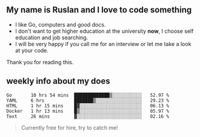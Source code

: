 ## My name is Ruslan and I love to code something

- I like Go, computers and good docs.
- I don't want to get higher education at the university **now**, I choose self education and job searching.
- I will be very happy if you call me for an interview or let me take a look at your code.

Thank you for reading this.

## weekly info about my does
<!--START_SECTION:waka-->
```text
Go       10 hrs 54 mins  █████████████▒░░░░░░░░░░░   52.97 % 
YAML     6 hrs           ███████▒░░░░░░░░░░░░░░░░░   29.23 % 
HTML     1 hr 15 mins    █▓░░░░░░░░░░░░░░░░░░░░░░░   06.13 % 
Docker   1 hr 13 mins    █▒░░░░░░░░░░░░░░░░░░░░░░░   05.97 % 
Text     26 mins         ▓░░░░░░░░░░░░░░░░░░░░░░░░   02.16 % 
```
<!--END_SECTION:waka-->

> Currently free for hire, try to catch me!
